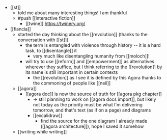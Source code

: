 - [[st]]
  - told me about many interesting things! I am thankful
  - #push [[interactive fiction]]
    - [[twine]] https://twinery.org/
- [[flancia]]
  - started the day thinking about the [[revolution]] (thanks to the conversation with [[st]])
    - the term is entangled with violence through history -- it is a hard task, to [[disentangle]] it
      - very much like disentangling humanity from [[moloch]]!
    - will try to use [[reform]] and [[empowerment]] as alternatives wherever they suffice, but I think referring to the [[revolution]] by its name is still important in certain contexts
      - the [[revolution]] as I see it is defined by this Agora thanks to the commoning of people like [[neil]]
  - [[agora]]
    - [[agora doc]] is now the source of truth for [[agora pkg chapter]]
      - -> still planning to work on [[agora docs import]], but likely not today as the priority must be what I'm delivering tomorrow, and that's text (as if on a page) and diagrams
      - [[excalidraw]]
        - find the source for the one diagram I already made ([[agora architecture]]), hope I saved it somehow
  - [[writing while writing]]

